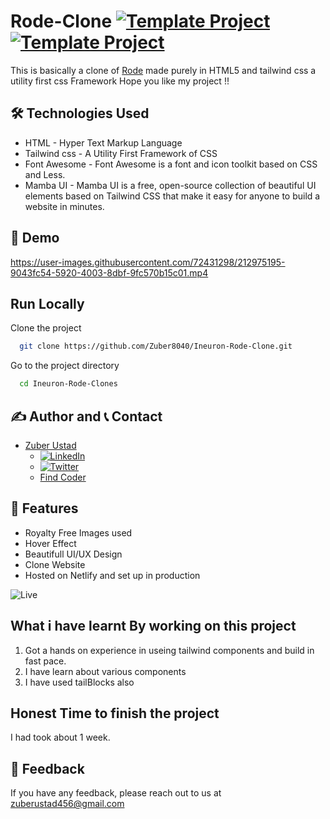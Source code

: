# Rode-Clone [![Template Project](https://img.shields.io/badge/Clone-Project-red)](http://www.gnu.org/licenses/agpl-3.0) [![Template Project](https://img.shields.io/badge/Technologies%20-HTML%2FTailwind-brightgreen)](http://www.gnu.org/licenses/agpl-3.0)

This is basically a clone of [Rode](https://rode.com/en) made purely in HTML5 and tailwind css a utility first css Framework
Hope you like my project !!

## 🛠 Technologies Used
  - HTML - Hyper Text Markup Language
  - Tailwind css - A Utility First Framework of CSS
  - Font Awesome - Font Awesome is a font and icon toolkit based on CSS and Less.
  - Mamba UI - Mamba UI is a free, open-source collection of beautiful UI elements based on Tailwind CSS that make it easy for anyone to build a website in minutes.

## 🚩 Demo


https://user-images.githubusercontent.com/72431298/212975195-9043fc54-5920-4003-8dbf-9fc570b15c01.mp4



## Run Locally

Clone the project

```bash
  git clone https://github.com/Zuber8040/Ineuron-Rode-Clone.git
```

Go to the project directory

```bash
  cd Ineuron-Rode-Clones  
```
## ✍️ Author and 📞 Contact
- [Zuber Ustad](https://github.com/Zuber8040)
    - [![LinkedIn](https://img.shields.io/badge/LinkedIn-0077B5?style=for-the-badge&logo=linkedin&logoColor=white)](https://www.linkedin.com/in/zuber-u-a37673183/)
    - [![Twitter](https://img.shields.io/badge/Twitter-1DA1F2?style=for-the-badge&logo=twitter&logoColor=white)](https://twitter.com/Zuber763/)
    - [Find Coder](https://www.findcoder.io/u/zuberustad)
## 📝 Features

- Royalty Free Images used
- Hover Effect
- Beautifull UI/UX Design
- Clone Website
- Hosted on Netlify and set up in production

![Live]()

## What i have learnt By working on this project
1. Got a hands on experience in useing tailwind components and build in fast pace.
2. I have learn about various components
3. I have used tailBlocks also 

## Honest Time to finish the project

I had took about 1 week.
## 👀 Feedback
If you have any feedback, please reach out to us at zuberustad456@gmail.com


